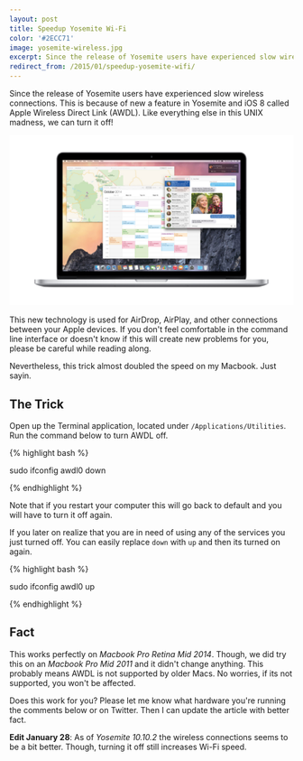 ```yaml
---
layout: post
title: Speedup Yosemite Wi-Fi
color: '#2ECC71'
image: yosemite-wireless.jpg
excerpt: Since the release of Yosemite users have experienced slow wireless connections. This is because of new a feature in Yosemite and iOS 8 called Apple Wireless Direct Link (AWDL). Like everything else in this UNIX madness, we can turn it off!
redirect_from: /2015/01/speedup-yosemite-wifi/
---
```


Since the release of Yosemite users have experienced slow wireless connections. This is because of new a feature in Yosemite and iOS 8 called Apple Wireless Direct Link (AWDL). Like everything else in this UNIX madness, we can turn it off!

[<img src="/images/yosemite-wireless.jpg" alt="{{title}}">](/images/yosemite-wireless.jpg)

This new technology is used for AirDrop, AirPlay, and other connections between your Apple devices. If you don't feel comfortable in the command line interface or doesn't know if this will create new problems for you, please be careful while reading along. 

Nevertheless, this trick almost doubled the speed on my Macbook. Just sayin.

## The Trick
Open up the Terminal application, located under `/Applications/Utilities`. Run the command below to turn AWDL off.

{% highlight bash %}

sudo ifconfig awdl0 down

{% endhighlight %}

Note that if you restart your computer this will go back to default and you will have to turn it off again.

If you later on realize that you are in need of using any of the services you just turned off. You can easily replace `down` with `up` and then its turned on again.

{% highlight bash %}

sudo ifconfig awdl0 up

{% endhighlight %}

## Fact
This works perfectly on *Macbook Pro Retina Mid 2014*. Though, we did try this on an *Macbook Pro Mid 2011* and it didn't change anything. This probably means AWDL is not supported by older Macs. No worries, if its not supported, you won't be affected.

Does this work for you? Please let me know what hardware you're running the comments below or on Twitter. Then I can update the article with better fact.

**Edit January 28**: As of *Yosemite 10.10.2* the wireless connections seems to be a bit better. Though, turning it off still increases Wi-Fi speed.
